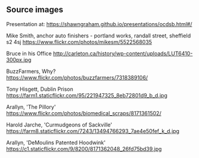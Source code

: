 ## Source images 

Presentation at: https://shawngraham.github.io/presentations/ocdsb.html#/

Mike Smith, anchor auto finishers - portland works, randall street, sheffield s2 4sj https://www.flickr.com/photos/mikesm/5522568035

Bruce in his Office http://carleton.ca/history/wp-content/uploads/LUT6410-300px.jpg

BuzzFarmers, Why? https://www.flickr.com/photos/buzzfarmers/7318389106/

Tony Hisgett, Dublin Prison https://farm1.staticflickr.com/95/221947325_8eb72801d9_b_d.jpg

Arallyn, 'The Pillory' https://www.flickr.com/photos/biomedical_scraps/8171361502/

Harold Jarche, 'Curmudgeons of Sackville' https://farm8.staticflickr.com/7243/13494766293_7ae4e50fef_k_d.jpg

Arallyn, 'DeMoulins Patented Hoodwink' https://c1.staticflickr.com/9/8200/8171362048_26fd75bd39.jpg
